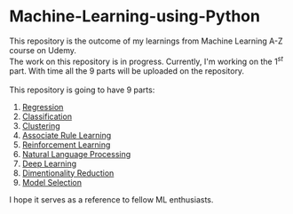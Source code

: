 # Machine-Learning-using-Python
This repository is the outcome of my learnings from Machine Learning A-Z course on Udemy.<br>
The work on this repository is in progress. Currently, I'm working on the 1<sup>*st*</sup> part. With time all the 9 parts will be uploaded on the repository.<br>
<br>
This repository is going to have 9 parts:<br>
1. [Regression](https://github.com/dochimekashiariri/Machine-Learning-using-Python/tree/master/1.%20Regression)
2. [Classification](https://github.com/dochimekashiariri/Machine-Learning-using-Python/tree/master/2.%20Classification)
3. [Clustering](https://github.com/dochimekashiariri/Machine-Learning-using-Python/tree/master/3.%20Clustering) 
4. [Associate Rule Learning](https://github.com/dochimekashiariri/Machine-Learning-using-Python/tree/master/4.%20Associate%20Rule%20Learning)
5. [Reinforcement Learning](https://github.com/dochimekashiariri/Machine-Learning-using-Python/tree/master/5.%20Reinforcement%20Learning)
6. [Natural Language Processing](https://github.com/dochimekashiariri/Machine-Learning-using-Python/tree/master/6.%20Natural%20Language%20Processing)
7. [Deep Learning](https://github.com/dochimekashiariri/Machine-Learning-using-Python/tree/master/7.%20Deep%20Learning)
8. [Dimentionality Reduction](https://github.com/dochimekashiariri/Machine-Learning-using-Python/tree/master/8.%20Dimentionality%20Reduction)
9. [Model Selection](https://github.com/dochimekashiariri/Machine-Learning-using-Python/tree/master/9.%20Model%20Selection)

I hope it serves as a reference to fellow ML enthusiasts.

